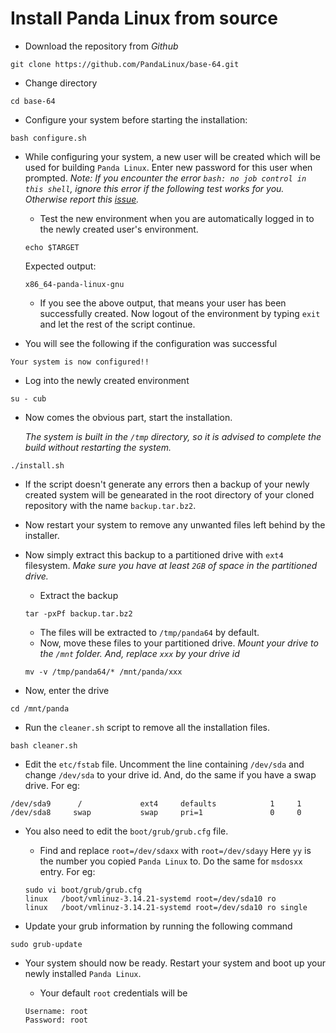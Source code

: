 # Install Panda Linux from source

- Download the repository from *Github*

```console
git clone https://github.com/PandaLinux/base-64.git
```

- Change directory

```console
cd base-64
```

- Configure your system before starting the installation:

```console
bash configure.sh
```

- While configuring your system, a new user will be created which will be
used for building `Panda Linux`. Enter new password for this user when 
prompted. *Note: If you encounter the error `bash: no job control in this shell`,
ignore this error if the following test works for you. Otherwise report this
[issue](https://github.com/PandaLinux/base-64/issues/new).*
    - Test the new environment when you are automatically logged in to the
    newly created user's environment.
    ```console
    echo $TARGET
    ```
    Expected output:
    ```console
    x86_64-panda-linux-gnu
    ```
    - If you see the above output, that means your user has been successfully
    created. Now logout of the environment by typing `exit` and let the rest
    of the script continue.

- You will see the following if the configuration was successful

```console
Your system is now configured!!
```

- Log into the newly created environment
```console
su - cub
```

- Now comes the obvious part, start the installation.

    *The system is built in the `/tmp` directory, so it is advised to complete the build without restarting the system.*

```console
./install.sh
```

- If the script doesn't generate any errors then a backup of your newly created system will be
genearated in the root directory of your cloned repository with the name `backup.tar.bz2`.

- Now restart your system to remove any unwanted files left behind by the installer.

- Now simply extract this backup to a partitioned drive with `ext4` filesystem. *Make sure you have at least `2GB` of space
in the partitioned drive.*

    - Extract the backup

    ```console
    tar -pxPf backup.tar.bz2
    ```

    - The files will be extracted to `/tmp/panda64` by default.
    - Now, move these files to your partitioned drive. *Mount your drive to the `/mnt` folder. And, replace `xxx` by your drive id*

    ```console
    mv -v /tmp/panda64/* /mnt/panda/xxx
    ```
- Now, enter the drive

```console
cd /mnt/panda
```

- Run the `cleaner.sh` script to remove all the installation files.

```console
bash cleaner.sh
```

- Edit the `etc/fstab` file. Uncomment the line containing `/dev/sda` and change `/dev/sda` to your drive id.
And, do the same if you have a swap drive. For eg:

```console
/dev/sda9      /             ext4     defaults            1     1
/dev/sda8     swap           swap     pri=1               0     0
```

- You also need to edit the `boot/grub/grub.cfg` file.
    - Find and replace `root=/dev/sdaxx` with `root=/dev/sdayy` Here `yy` is the number you copied `Panda Linux` to.
    Do the same for `msdosxx` entry. For eg:

    ```console
    sudo vi boot/grub/grub.cfg
    linux	/boot/vmlinuz-3.14.21-systemd root=/dev/sda10 ro
    linux	/boot/vmlinuz-3.14.21-systemd root=/dev/sda10 ro single
    ```

- Update your grub information by running the following command

```console
sudo grub-update
```

- Your system should now be ready. Restart your system and boot up your newly installed `Panda Linux`.
    - Your default `root` credentials will be

    ```console
    Username: root
    Password: root
    ```